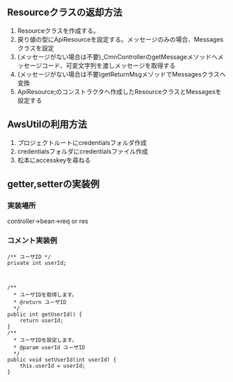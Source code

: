 ## Resourceクラスの返却方法

1. Resourceクラスを作成する。
2. 戻り値の型にApiResource<Resource>を設定する。メッセージのみの場合、Messagesクラスを設定
3. (メッセージがない場合は不要)_CmnControllerのgetMessageメソッドへメッセージコード、可変文字列を渡しメッセージを取得する
4. (メッセージがない場合は不要)getReturnMsgメソッドでMessagesクラスへ変換
5. ApiResource;のコンストラクタへ作成したResourceクラスとMessagesを設定する

## AwsUtilの利用方法
1. プロジェクトルートにcredentialsフォルダ作成
2. credentialsフォルダにcredentialsファイル作成
3. 松本にaccesskeyを尋ねる

## getter,setterの実装例
### 実装場所
controller→bean->req or res
### コメント実装例
```
/** ユーザID */
private int userId;



/**
  * ユーザIDを取得します。
  * @return ユーザID
  */
public int getUserId() {
    return userId;
}
/**
  * ユーザIDを設定します。
  * @param userId ユーザID
  */
public void setUserId(int userId) {
    this.userId = userId;
}

```
